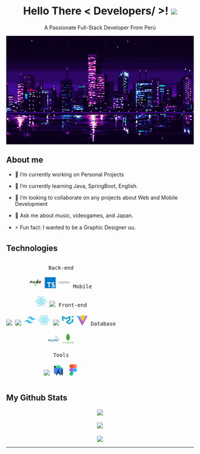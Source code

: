 <h1 align='center'> Hello There < Developers/ >! <img src = "https://raw.githubusercontent.com/MartinHeinz/MartinHeinz/master/wave.gif" width = 30px> </h1>

<p align='center'>A Passionate Full-Stack Developer From Perú<p/>

<p align='center'>
  <img align='center' src="https://github.com/AngelSvX/AngelSvX/blob/main/7her4ja.gif?raw=true"/>
</p>

<h2>About me</h2>

- 🔭 I’m currently working on Personal Projects
  
- 🌱 I’m currently learning Java, SpringBoot, English.
  
- 👯 I’m looking to collaborate on any projects about Web and Mobile Development
  
- 💬 Ask me about music, videogames, and Japan.
  
- ⚡ Fun fact: I wanted to be a Graphic Designer uu.

<h2>Technologies</h2>

<p style="display: inline-block;" align="center">
  <kbd>
    <kbd>Back-end</kbd>
    <br>
    <br>
    <img width="30px" src="https://raw.githubusercontent.com/devicons/devicon/ca28c779441053191ff11710fe24a9e6c23690d6/icons/nodejs/nodejs-original-wordmark.svg" />
    <img width="30px" src="https://raw.githubusercontent.com/devicons/devicon/ca28c779441053191ff11710fe24a9e6c23690d6/icons/typescript/typescript-plain.svg" />
    <img width="30px" src="https://raw.githubusercontent.com/devicons/devicon/ca28c779441053191ff11710fe24a9e6c23690d6/icons/express/express-original-wordmark.svg" />
  </kbd>
   <kbd>
    <kbd>Mobile</kbd>
    <br>
    <br>
    <img width="30px" src="https://raw.githubusercontent.com/devicons/devicon/ca28c779441053191ff11710fe24a9e6c23690d6/icons/react/react-original.svg" />
    <img width="30px" src="https://cdn.jsdelivr.net/gh/devicons/devicon/icons/flutter/flutter-plain.svg" />
  </kbd>
  <kbd>
    <kbd>Front-end</kbd>
    <br>
    <br>
    <img width="30px" src="https://cdn.jsdelivr.net/gh/devicons/devicon/icons/html5/html5-original.svg" /> 
    <img width="30px" src="https://cdn.jsdelivr.net/gh/devicons/devicon/icons/css3/css3-plain.svg" /> 
    <img width="30px" src="https://raw.githubusercontent.com/devicons/devicon/ca28c779441053191ff11710fe24a9e6c23690d6/icons/tailwindcss/tailwindcss-original.svg" />
    <img width="30px" src="https://raw.githubusercontent.com/devicons/devicon/ca28c779441053191ff11710fe24a9e6c23690d6/icons/react/react-original.svg" />
    <img width="30px" src="https://cdn.jsdelivr.net/gh/devicons/devicon/icons/javascript/javascript-original.svg" />
    <img width="30px" src="https://raw.githubusercontent.com/devicons/devicon/ca28c779441053191ff11710fe24a9e6c23690d6/icons/materialui/materialui-plain.svg"/>
        <img width="30px" src="https://raw.githubusercontent.com/devicons/devicon/ca28c779441053191ff11710fe24a9e6c23690d6/icons/vitejs/vitejs-original.svg
        "/>
  </kbd>
  <kbd>
    <kbd>Database</kbd>
    <br>
    <br>
    <img width="30px" src="https://raw.githubusercontent.com/devicons/devicon/ca28c779441053191ff11710fe24a9e6c23690d6/icons/mysql/mysql-plain-wordmark.svg" />
    <img width="30px" src="https://raw.githubusercontent.com/devicons/devicon/ca28c779441053191ff11710fe24a9e6c23690d6/icons/mongodb/mongodb-plain-wordmark.svg" />
  </kbd>
  <br>
  <br>
  <kbd>
    <kbd>Tools</kbd>
    <br>
    <br>
    <img width="30px" src="https://cdn.jsdelivr.net/gh/devicons/devicon/icons/vscode/vscode-original.svg" />
    <img width="30px" src="https://raw.githubusercontent.com/devicons/devicon/ca28c779441053191ff11710fe24a9e6c23690d6/icons/androidstudio/androidstudio-original.svg" />
    <img width="30px" src="    https://raw.githubusercontent.com/devicons/devicon/ca28c779441053191ff11710fe24a9e6c23690d6/icons/figma/figma-original.svg" />
  </kbd>
</p>

<h2>My Github Stats</h2>

<p align='center'>
<img align="center" src="https://github-readme-stats.vercel.app/api?username=AngelSvX&show_icons=true&theme=holi">
<br/>
<br/>

<img align="center" src="https://github-readme-streak-stats.herokuapp.com/?user=AngelSvX&theme=holi-theme">
<br/>
<br/>

<img align="center" src="https://github-readme-stats.vercel.app/api/top-langs/?username=AngelSvX&theme=holi">
</p>

---
